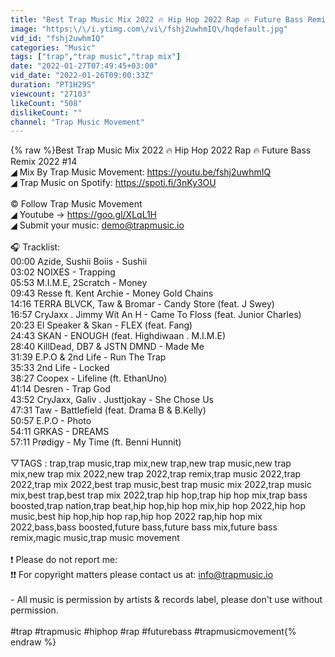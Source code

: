 ```yaml
---
title: "Best Trap Music Mix 2022 🔥 Hip Hop 2022 Rap 🔥 Future Bass Remix 2022 #14"
image: "https:\/\/i.ytimg.com\/vi\/fshj2uwhmIQ\/hqdefault.jpg"
vid_id: "fshj2uwhmIQ"
categories: "Music"
tags: ["trap","trap music","trap mix"]
date: "2022-01-27T07:49:45+03:00"
vid_date: "2022-01-26T09:00:33Z"
duration: "PT1H29S"
viewcount: "27103"
likeCount: "508"
dislikeCount: ""
channel: "Trap Music Movement"
---
```

{% raw %}Best Trap Music Mix 2022 🔥 Hip Hop 2022 Rap 🔥 Future Bass Remix 2022 #14<br />◢ Mix By Trap Music Movement: <a rel="nofollow" target="blank" href="https://youtu.be/fshj2uwhmIQ">https://youtu.be/fshj2uwhmIQ</a><br />◢ Trap Music on Spotify: <a rel="nofollow" target="blank" href="https://spoti.fi/3nKy3OU">https://spoti.fi/3nKy3OU</a><br /><br />© Follow Trap Music Movement<br />◢ Youtube → <a rel="nofollow" target="blank" href="https://goo.gl/XLqL1H">https://goo.gl/XLqL1H</a><br />◢ Submit your music: demo@trapmusic.io<br /><br />🎧 Tracklist: <br />00:00 Azide, Sushii Boiis - Sushii<br />03:02 NOIXES - Trapping<br />05:53 M.I.M.E, 2Scratch - Money<br />09:43 Resse ft. Kent Archie - Money Gold Chains<br />14:16 TERRA BLVCK, Taw &amp; Bromar - Candy Store (feat. J Swey)<br />16:57 CryJaxx . Jimmy Wit An H - Came To Floss (feat. Junior Charles)<br />20:23 El Speaker &amp; Skan - FLEX (feat. Fang)<br />24:43 SKAN - ENOUGH (feat. Highdiwaan . M.I.M.E)<br />28:40 KillDead, DB7 &amp; JSTN DMND - Made Me<br />31:39 E.P.O &amp; 2nd Life - Run The Trap<br />35:33 2nd Life - Locked<br />38:27 Coopex - Lifeline (ft. EthanUno)<br />41:14 Desren - Trap God<br />43:52 CryJaxx, Galiv . Justtjokay - She Chose Us<br />47:31 Taw - Battlefield (feat. Drama B &amp; B.Kelly)<br />50:57 E.P.O - Photo<br />54:11 GRKAS - DREAMS<br />57:11 Prødigy - My Time (ft. Benni Hunnit)<br /><br />▽TAGS : trap,trap music,trap mix,new trap,new trap music,new trap mix,new trap mix 2022,new trap 2022,trap remix,trap music 2022,trap 2022,trap mix 2022,best trap music,best trap music mix 2022,trap music mix,best trap,best trap mix 2022,trap hip hop,trap hip hop mix,trap bass boosted,trap nation,trap beat,hip hop,hip hop mix,hip hop 2022,hip hop music,best hip hop,hip hop rap,hip hop 2022 rap,hip hop mix 2022,bass,bass boosted,future bass,future bass mix,future bass remix,magic music,trap music movement<br /><br />❗ Please do not report me:<br />❗❗ For copyright matters please contact us at: info@trapmusic.io<br /><br />- All music is permission by artists &amp; records label, please don't use without permission.<br /><br /> #trap #trapmusic #hiphop #rap #futurebass #trapmusicmovement{% endraw %}
